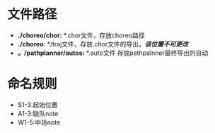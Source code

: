 # 文件路径

- **./choreo/chor:** *.chor文件，存放choreo路径
- **./choreo**: */traj文件，存放.chor文件的导出，**_该位置不可更改_**
- **。/pathplanner/autos:** *.auto文件 存放pathpalnner最终导出的自动

# 命名规则

- S1-3:起始位置
- A1-3:联队note
- W1-5:中场note